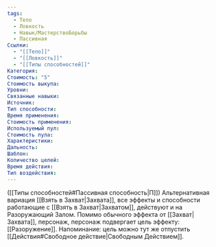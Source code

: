```yaml
---
tags:
  - Тело
  - Ловкость
  - Навык/МастерствоБорьбы
  - Пассивная
Ссылки:
  - "[[Тело]]"
  - "[[Ловкость]]"
  - "[[Типы способностей]]"
Категория: 
Стоимость: "5"
Стоимость выкупа:
Уровни:
Связанные навыки:
Источник:
Тип способности:
Время применения:
Стоимость применения:
Используемый пул:
Стоимость пула:
Характеристики:
Дальность:
Шаблон:
Количество целей:
Время действия:
Тип воздействия:
---
```

([[Типы способностей#Пассивная способность|П]]) Альтернативная вариация [[Взять в Захват|Захвата]], все эффекты и способности работающие с [[Взять в Захват|Захватом]], действуют и на Разоружающий Залом. Помимо обычного эффекта от [[Захват|Захвата]], персонаж, персонаж подвергает цель эффекту: [[Разоружение]].
Напоминание: цель можно тут же отпустить [[Действия#Свободное действие|Свободным Действием]].
